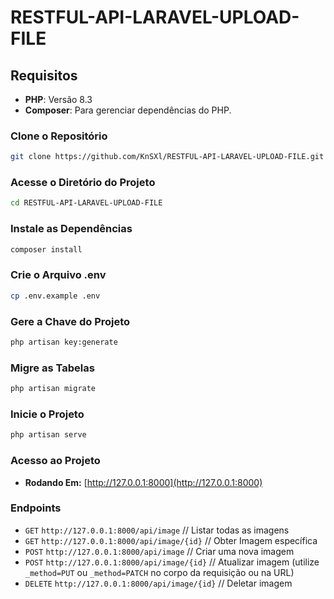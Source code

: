 # RESTFUL-API-LARAVEL-UPLOAD-FILE

## Requisitos
- **PHP**: Versão 8.3
- **Composer**: Para gerenciar dependências do PHP.

### Clone o Repositório

```bash
git clone https://github.com/KnSXl/RESTFUL-API-LARAVEL-UPLOAD-FILE.git
```

### Acesse o Diretório do Projeto

```bash
cd RESTFUL-API-LARAVEL-UPLOAD-FILE
```

### Instale as Dependências

```bash
composer install
```

### Crie o Arquivo .env

```bash
cp .env.example .env
```

### Gere a Chave do Projeto

```bash
php artisan key:generate
```

### Migre as Tabelas

```bash
php artisan migrate
```

### Inicie o Projeto

```bash
php artisan serve
```

### Acesso ao Projeto

- **Rodando Em:** [http://127.0.0.1:8000](http://127.0.0.1:8000)

### Endpoints

- `GET` `http://127.0.0.1:8000/api/image` // Listar todas as imagens
- `GET` `http://127.0.0.1:8000/api/image/{id}` // Obter Imagem específica
- `POST` `http://127.0.0.1:8000/api/image` // Criar uma nova imagem
- `POST` `http://127.0.0.1:8000/api/image/{id}` // Atualizar imagem (utilize `_method=PUT` ou `_method=PATCH` no corpo da requisição ou na URL)
- `DELETE` `http://127.0.0.1:8000/api/image/{id}` // Deletar imagem